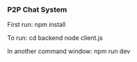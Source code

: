 ### P2P Chat System
First run:
npm install

To run:
cd backend
node client.js

In another command window:
npm run dev
